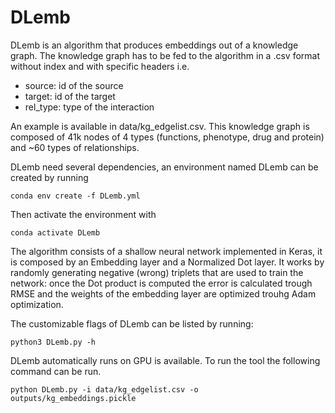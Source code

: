 # DLemb

DLemb is an algorithm that produces embeddings out of a knowledge graph. The knowledge graph has to be fed to the algorithm in a .csv format without index  and with specific headers i.e. 

- source: id of the source
- target: id of the target
- rel_type: type of the interaction

An example is available in data/kg_edgelist.csv. This knowledge graph is composed of 41k nodes of 4 types (functions, phenotype, drug and protein) and ~60 types of relationships.

DLemb need several dependencies, an environment named DLemb can be created by running

```
conda env create -f DLemb.yml
```
Then activate the environment with 


```
conda activate DLemb
```


The algorithm consists of a shallow neural network implemented in Keras, it is composed by an Embedding layer and a Normalized Dot layer. It works by randomly generating negative (wrong) triplets that are used to train the network: once the Dot product is computed the error is calculated trough RMSE and the weights of the embedding layer are optimized trouhg Adam optimization.

The customizable flags of DLemb can be listed by running: 

```
python3 DLemb.py -h
```
DLemb automatically runs on GPU is available. To run the tool the following command can be run.

```
python DLemb.py -i data/kg_edgelist.csv -o outputs/kg_embeddings.pickle
```







